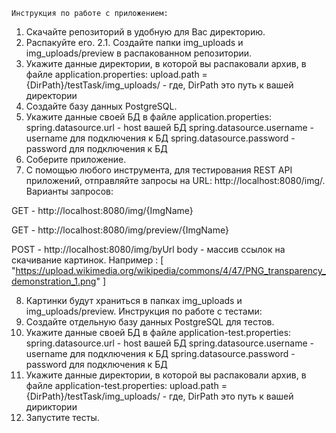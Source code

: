 	Инструкция по работе с приложением:
1. Скачайте репозиторий в удобную для Вас директорию. 
2. Распакуйте его.
2.1. Создайте папки img_uploads и img_uploads/preview в распакованном репозитории.
3. Укажите данные директории, в которой вы распаковали архив, в файле application.properties:
upload.path = {DirPath}/testTask/img_uploads/ - где, DirPath это путь к вашей директории
4. Создайте базу данных PostgreSQL.
5. Укажите данные своей БД в файле application.properties:
spring.datasource.url - host вашей БД
spring.datasource.username - username для подключения к БД
spring.datasource.password - password для подключения к БД
6. Соберите приложение.
7. С помощью любого инструмента, для тестирования REST API приложений, отправляйте запросы на URL: http://localhost:8080/img/.
Варианты запросов: 

GET - http://localhost:8080/img/{ImgName}

GET - http://localhost:8080/img/preview/{ImgName}

POST - http://localhost:8080/img/byUrl 
	body - массив ссылок на скачивание картинок. Например : 
		[
			"https://upload.wikimedia.org/wikipedia/commons/4/47/PNG_transparency_demonstration_1.png"
		]

8. Картинки будут храниться в папках img_uploads и img_uploads/preview.
	Инструкция по работе с тестами:
1. Создайте отдельную базу данных PostgreSQL для тестов.
2. Укажите данные своей БД в файле application-test.properties:
spring.datasource.url - host вашей БД
spring.datasource.username - username для подключения к БД
spring.datasource.password - password для подключения к БД
3. Укажите данные директории, в которой вы распаковали архив, в файле application-test.properties:
upload.path = {DirPath}/testTask/img_uploads/ - где, DirPath это путь к вашей дириктории
4. Запустите тесты.
